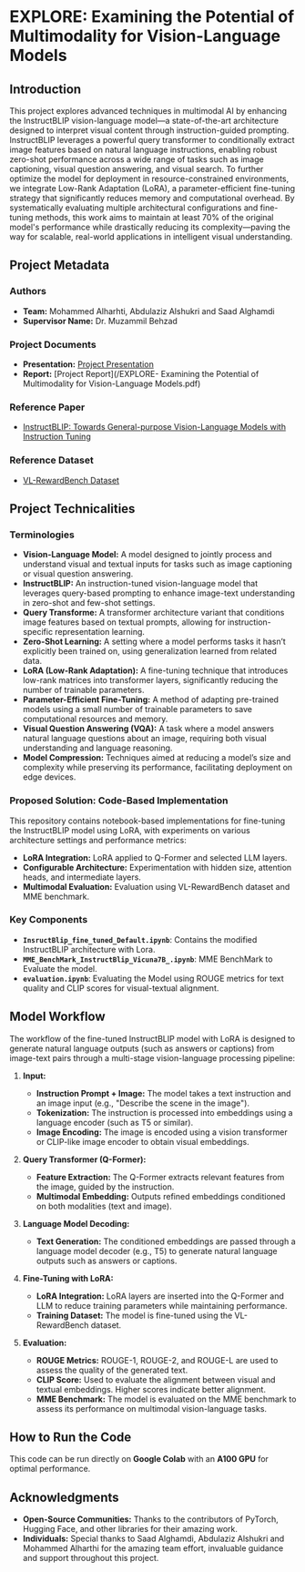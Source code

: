 # EXPLORE: Examining the Potential of Multimodality for Vision-Language Models


## Introduction
This project explores advanced techniques in multimodal AI by enhancing the InstructBLIP vision-language model—a state-of-the-art architecture designed to interpret visual content through instruction-guided prompting. InstructBLIP leverages a powerful query transformer to conditionally extract image features based on natural language instructions, enabling robust zero-shot performance across a wide range of tasks such as image captioning, visual question answering, and visual search. To further optimize the model for deployment in resource-constrained environments, we integrate Low-Rank Adaptation (LoRA), a parameter-efficient fine-tuning strategy that significantly reduces memory and computational overhead. By systematically evaluating multiple architectural configurations and fine-tuning methods, this work aims to maintain at least 70% of the original model's performance while drastically reducing its complexity—paving the way for scalable, real-world applications in intelligent visual understanding.

## Project Metadata
### Authors
- **Team:** Mohammed Alharhti, Abdulaziz Alshukri and Saad Alghamdi
- **Supervisor Name:** Dr. Muzammil Behzad

### Project Documents
- **Presentation:** [Project Presentation](/Explore_ICS504_242.pptx)
- **Report:** [Project Report](/EXPLORE- Examining the Potential of Multimodality for Vision-Language Models.pdf)

### Reference Paper
- [InstructBLIP: Towards General-purpose Vision-Language Models with Instruction Tuning](https://arxiv.org/abs/2305.06500)

### Reference Dataset
- [VL-RewardBench Dataset](https://huggingface.co/datasets/MMInstruction/VL-RewardBench)


## Project Technicalities

### Terminologies
- **Vision-Language Model:** A model designed to jointly process and understand visual and textual inputs for tasks such as image captioning or visual question answering.
- **InstructBLIP:** An instruction-tuned vision-language model that leverages query-based prompting to enhance image-text understanding in zero-shot and few-shot settings.
- **Query Transforme:** A transformer architecture variant that conditions image features based on textual prompts, allowing for instruction-specific representation learning.
- **Zero-Shot Learning:** A setting where a model performs tasks it hasn’t explicitly been trained on, using generalization learned from related data.
- **LoRA (Low-Rank Adaptation):** A fine-tuning technique that introduces low-rank matrices into transformer layers, significantly reducing the number of trainable parameters.
- **Parameter-Efficient Fine-Tuning:** A method of adapting pre-trained models using a small number of trainable parameters to save computational resources and memory.
- **Visual Question Answering (VQA):** A task where a model answers natural language questions about an image, requiring both visual understanding and language reasoning.
- **Model Compression:** Techniques aimed at reducing a model’s size and complexity while preserving its performance, facilitating deployment on edge devices.

### Proposed Solution: Code-Based Implementation
This repository contains notebook-based implementations for fine-tuning the InstructBLIP model using LoRA, with experiments on various architecture settings and performance metrics:

- **LoRA Integration:** LoRA applied to Q-Former and selected LLM layers.
- **Configurable Architecture:** Experimentation with hidden size, attention heads, and intermediate layers.
- **Multimodal Evaluation:** Evaluation using VL-RewardBench dataset and MME benchmark.

### Key Components
- **`InsructBlip_fine_tuned_Default.ipynb`**: Contains the modified InstructBLIP architecture with Lora.
- **`MME_BenchMark_InstructBlip_Vicuna7B_.ipynb`**: MME BenchMark to Evaluate the model.
- **`evaluation.ipynb`**: Evaluating the Model using ROUGE metrics for text quality and CLIP scores for visual-textual alignment.

## Model Workflow  
The workflow of the fine-tuned InstructBLIP model with LoRA is designed to generate natural language outputs (such as answers or captions) from image-text pairs through a multi-stage vision-language processing pipeline:

1. **Input:**
   - **Instruction Prompt + Image:** The model takes a text instruction and an image input (e.g., "Describe the scene in the image").
   - **Tokenization:** The instruction is processed into embeddings using a language encoder (such as T5 or similar).
   - **Image Encoding:** The image is encoded using a vision transformer or CLIP-like image encoder to obtain visual embeddings.

2. **Query Transformer (Q-Former):**
   - **Feature Extraction:** The Q-Former extracts relevant features from the image, guided by the instruction.
   - **Multimodal Embedding:** Outputs refined embeddings conditioned on both modalities (text and image).

3. **Language Model Decoding:**
   - **Text Generation:** The conditioned embeddings are passed through a language model decoder (e.g., T5) to generate natural language outputs such as answers or captions.

4. **Fine-Tuning with LoRA:**
   - **LoRA Integration:** LoRA layers are inserted into the Q-Former and LLM to reduce training parameters while maintaining performance.
   - **Training Dataset:** The model is fine-tuned using the VL-RewardBench dataset.

5. **Evaluation:**
   - **ROUGE Metrics:** ROUGE-1, ROUGE-2, and ROUGE-L are used to assess the quality of the generated text.
   - **CLIP Score:** Used to evaluate the alignment between visual and textual embeddings. Higher scores indicate better alignment.
   - **MME Benchmark:** The model is evaluated on the MME benchmark to assess its performance on multimodal vision-language tasks.

## How to Run the Code

This code can be run directly on **Google Colab** with an **A100 GPU** for optimal performance.

## Acknowledgments
- **Open-Source Communities:** Thanks to the contributors of PyTorch, Hugging Face, and other libraries for their amazing work.
- **Individuals:** Special thanks to Saad Alghamdi, Abdulaziz Alshukri and Mohammed Alharthi for the amazing team effort, invaluable guidance and support throughout this project.
